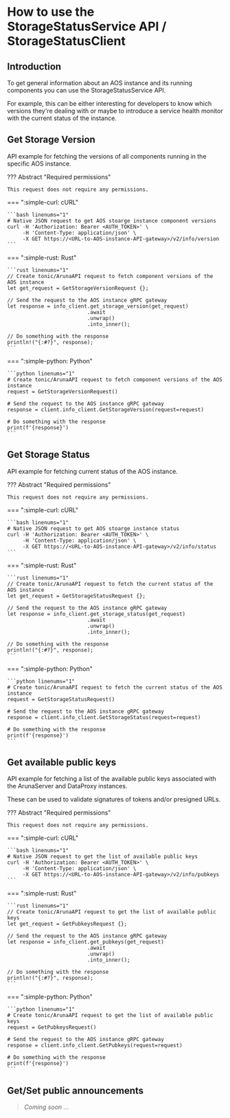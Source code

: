 
# How to use the StorageStatusService API / StorageStatusClient

## Introduction

To get general information about an AOS instance and its running components you can use the StorageStatusService API.

For example, this can be either interesting for developers to know which versions they're dealing with or maybe to 
introduce a service health monitor with the current status of the instance.


## Get Storage Version

API example for fetching the versions of all components running in the specific AOS instance.

??? Abstract "Required permissions"

    This request does not require any permissions.

=== ":simple-curl: cURL"

    ```bash linenums="1"
    # Native JSON request to get AOS stoarge instance component versions 
    curl -H 'Authorization: Bearer <AUTH_TOKEN>' \
         -H 'Content-Type: application/json' \
         -X GET https://<URL-to-AOS-instance-API-gateway>/v2/info/version
    ```

=== ":simple-rust: Rust"

    ```rust linenums="1"
    // Create tonic/ArunaAPI request to fetch component versions of the AOS instance
    let get_request = GetStorageVersionRequest {};
    
    // Send the request to the AOS instance gRPC gateway
    let response = info_client.get_storage_version(get_request)
                              .await
                              .unwrap()
                              .into_inner();
    
    // Do something with the response
    println!("{:#?}", response);
    ```

=== ":simple-python: Python"

    ```python linenums="1"
    # Create tonic/ArunaAPI request to fetch component versions of the AOS instance
    request = GetStorageVersionRequest()

    # Send the request to the AOS instance gRPC gateway
    response = client.info_client.GetStorageVersion(request=request)

    # Do something with the response
    print(f'{response}')
    ```


## Get Storage Status

API example for fetching current status of the AOS instance.

??? Abstract "Required permissions"

    This request does not require any permissions.

=== ":simple-curl: cURL"

    ```bash linenums="1"
    # Native JSON request to get AOS stoarge instance status
    curl -H 'Authorization: Bearer <AUTH_TOKEN>' \
         -H 'Content-Type: application/json' \
         -X GET https://<URL-to-AOS-instance-API-gateway>/v2/info/status
    ```

=== ":simple-rust: Rust"

    ```rust linenums="1"
    // Create tonic/ArunaAPI request to fetch the current status of the AOS instance
    let get_request = GetStorageStatusRequest {};
    
    // Send the request to the AOS instance gRPC gateway
    let response = info_client.get_storage_status(get_request)
                              .await
                              .unwrap()
                              .into_inner();
    
    // Do something with the response
    println!("{:#?}", response);
    ```

=== ":simple-python: Python"

    ```python linenums="1"
    # Create tonic/ArunaAPI request to fetch the current status of the AOS instance
    request = GetStorageStatusRequest()

    # Send the request to the AOS instance gRPC gateway
    response = client.info_client.GetStorageStatus(request=request)

    # Do something with the response
    print(f'{response}')
    ```

## Get available public keys 

API example for fetching a list of the available public keys associated with the ArunaServer and DataProxy instances.

These can be used to validate signatures of tokens and/or presigned URLs.

??? Abstract "Required permissions"

    This request does not require any permissions.

=== ":simple-curl: cURL"

    ```bash linenums="1"
    # Native JSON request to get the list of available public keys
    curl -H 'Authorization: Bearer <AUTH_TOKEN>' \
         -H 'Content-Type: application/json' \
         -X GET https://<URL-to-AOS-instance-API-gateway>/v2/info/pubkeys
    ```

=== ":simple-rust: Rust"

    ```rust linenums="1"
    // Create tonic/ArunaAPI request to get the list of available public keys
    let get_request = GetPubkeysRequest {};
    
    // Send the request to the AOS instance gRPC gateway
    let response = info_client.get_pubkeys(get_request)
                              .await
                              .unwrap()
                              .into_inner();
    
    // Do something with the response
    println!("{:#?}", response);
    ```

=== ":simple-python: Python"

    ```python linenums="1"
    # Create tonic/ArunaAPI request to get the list of available public keys
    request = GetPubkeysRequest()

    # Send the request to the AOS instance gRPC gateway
    response = client.info_client.GetPubkeys(request=request)

    # Do something with the response
    print(f'{response}')
    ```


## Get/Set public announcements 

> _Coming soon ..._
